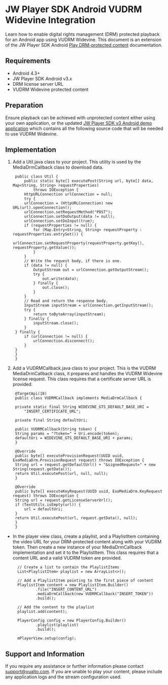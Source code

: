 # JW Player SDK Android VUDRM Widevine Integration

Learn how to enable digital rights management (DRM) protected playback for an Android app using VUDRM Widevine. This document is an extension of the JW Player SDK Android [Play DRM-protected content](https://developer.jwplayer.com/jwplayer/docs/android-play-drm-protected-content-v3) documentation.

## Requirements

- Android 4.3+
- JW Player SDK Android v3.x
- DRM license server URL
- VUDRM Widevine protected content

## Preparation
Ensure playback can be achieved with unprotected content either using your own application, or the updated [JW Player SDK v3 Android demo application](https://github.com/Vualto/vudrm-jw-sdk-android/tree/main-v3) which contains all the following source code that will be needed to use VUDRM Widevine.

## Implementation

1. Add a Util.java class to your project. This utility is used by the MediaDrmCallback class to download data.

		public class Util {
    		public static byte[] executePost(String url, byte[] data, Map<String, String> requestProperties)
            	throws IOException {
        	HttpURLConnection urlConnection = null;
        	try {
            urlConnection = (HttpURLConnection) new URL(url).openConnection();
            urlConnection.setRequestMethod("POST");
            urlConnection.setDoOutput(data != null);
            urlConnection.setDoInput(true);
            if (requestProperties != null) {
                for (Map.Entry<String, String> requestProperty : requestProperties.entrySet()) {
                    urlConnection.setRequestProperty(requestProperty.getKey(), requestProperty.getValue());
                }
            }
            // Write the request body, if there is one.
            if (data != null) {
                OutputStream out = urlConnection.getOutputStream();
                try {
                    out.write(data);
                } finally {
                    out.close();
                }
            }
            // Read and return the response body.
            InputStream inputStream = urlConnection.getInputStream();
            try {
                return toByteArray(inputStream);
            } finally {
                inputStream.close();
            }
        } finally {
            if (urlConnection != null) {
                urlConnection.disconnect();
            }
        }
        }
        }
        
2. Add a VUDRMCallback.java class to your project. This is the VUDRM MediaDrmCallback class, it prepares and handles the VUDRM Widevine license request. This class requires that a certificate server URL is provided.

		@TargetApi(18)
		public class VUDRMCallback implements MediaDrmCallback {

    	private static final String WIDEVINE_GTS_DEFAULT_BASE_URI =
            "INSERT_CERTIFICATE_URL";

    	private final String defaultUri;

    	public VUDRMCallback(String token) {
        String params = "?token=" + Uri.encode(token);
        defaultUri = WIDEVINE_GTS_DEFAULT_BASE_URI + params;
    	}

    	@Override
    	public byte[] executeProvisionRequest(UUID uuid, ExoMediaDrm.ProvisionRequest request) throws IOException {
        String url = request.getDefaultUrl() + "&signedRequest=" + new String(request.getData());
        return Util.executePost(url, null, null);
    	}

    	@Override
    	public byte[] executeKeyRequest(UUID uuid, ExoMediaDrm.KeyRequest request) throws IOException {
        String url = request.getLicenseServerUrl();
        if (TextUtils.isEmpty(url)) {
            url = defaultUri;
        }
        return Util.executePost(url, request.getData(), null);
    	}
		}

- In the player view class, create a playlist, and a PlaylistItem containing the video URL for your DRM-protected content along with your VUDRM token. Then create a new instance of your MediaDrmCallback implementation and set it to the PlaylistItem. This class requires that a content URL and a valid VUDRM token are provided.


		// Create a list to contain the PlaylistItems
		List<PlaylistItem> playlist = new ArrayList<>();

		// Add a PlaylistItem pointing to the first piece of content
		PlaylistItem content = new PlaylistItem.Builder()
				.file("INSERT_CONTENT_URL")
				.mediaDrmCallback(new VUDRMCallback("INSERT_TOKEN"))
				.build();

		// Add the content to the playlist
		playlist.add(content);

		PlayerConfig config = new PlayerConfig.Builder()
				.playlist(playlist)
				.build();

		mPlayerView.setup(config);

## Support and Information

If you require any assistance or further information please contact [support@vualto.com](support@vualto.com). If you are unable to play your content, please include any application logs and the stream configuration used.
